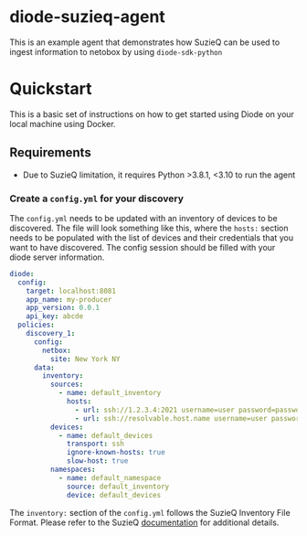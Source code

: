 # diode-suzieq-agent

This is an example agent that demonstrates how SuzieQ can be used to ingest information to netobox by using `diode-sdk-python`

# Quickstart

This is a basic set of instructions on how to get started using Diode on your local machine using Docker.

## Requirements

- Due to SuzieQ limitation, it requires Python >3.8.1, <3.10 to run the agent

### Create a `config.yml` for your discovery

The `config.yml` needs to be updated with an inventory of devices to be discovered. The file will look something like this, where the `hosts:` section needs to be populated with the list of devices and their credentials that you want to have discovered. The config session should be filled with your diode server information.

```yaml
diode:
  config:
    target: localhost:8081
    app_name: my-producer
    app_version: 0.0.1
    api_key: abcde
  policies:  
    discovery_1:
      config:
        netbox:
          site: New York NY
      data:   
        inventory: 
          sources:
            - name: default_inventory
              hosts:
                - url: ssh://1.2.3.4:2021 username=user password=password
                - url: ssh://resolvable.host.name username=user password=password
          devices:
            - name: default_devices
              transport: ssh
              ignore-known-hosts: true
              slow-host: true
          namespaces:
            - name: default_namespace
              source: default_inventory
              device: default_devices
```

The `inventory:` section of the `config.yml` follows the SuzieQ Inventory File Format. Please refer to the SuzieQ [documentation](https://suzieq.readthedocs.io/en/latest/inventory/) for additional details.